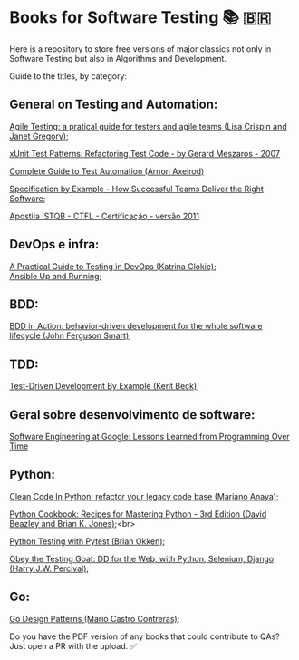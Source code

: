 # Books for Software Testing  📚  🇧🇷

Here is a repository to store free versions of major classics not only in Software Testing but also in Algorithms and Development.

Guide to the titles, by category:

## General on Testing and Automation:
[Agile Testing: a pratical guide for testers and agile teams (Lisa Crispin and Janet Gregory)](https://github.com/clarabez/SoftwareTestingBooks/blob/master/Agile%20Testing:%20a%20practical%20guide%20for%20testers%20and%20agile%20teams%20(Lisa%20Crispin%20and%20Janet%20Gregory).pdf);<br>

[xUnit Test Patterns: Refactoring Test Code - by Gerard Meszaros - 2007](https://github.com/clarabez/SoftwareTestingBooks/blob/master/xUnit%20Test%20Patterns:%20Refactoring%20Test%20Code%20-%20by%20Gerard%20Meszaros%20-%202007.pdf)<br>

[Complete Guide to Test Automation (Arnon Axelrod)](Complete%20Guide%20to%20Test%20Automation%20(Arnon%20Axelrod).pdf)<br>

[Specification by Example - How Successful Teams Deliver the Right Software](https://github.com/clarabez/SoftwareTestingBooks/blob/master/Specification%20by%20Example%20-%20How%20Successful%20Teams%20Deliver%20the%20Right%20Software.pdf);<br>

[Apostila ISTQB - CTFL - Certificação - versão 2011](https://github.com/clarabez/SoftwareTestingBooks/blob/master/Apostila%20ISTQB%20-%20CTFL%20-%20Certifica%C3%A7%C3%A3o%20-%20vers%C3%A3o%202011.pdf)<br>

## DevOps e infra:
[A Practical Guide to Testing in DevOps (Katrina Clokie)](https://github.com/clarabez/SoftwareTestingBooks/blob/master/A%20Practical%20Guide%20to%20Testing%20in%20DevOps%20-%20Katrina%20Clokie.pdf);<br>
[Ansible Up and Running](https://github.com/clarabez/SoftwareTestingBooks/blob/master/Ansible%20Up%20and%20Running.pdf);<br>

## BDD:
[BDD in Action: behavior-driven development for the whole software lifecycle (John Ferguson Smart)](https://github.com/clarabez/SoftwareTestingBooks/blob/master/BDD%20in%20Action:%20behavior-driven%20development%20for%20the%20whole%20software%20lifecycle%20(John%20Ferguson%20Smart).pdf);<br>

## TDD:
[Test-Driven Development By Example (Kent Beck)](https://github.com/clarabez/SoftwareTestingBooks/blob/master/Test-Driven%20Development%20By%20Example%20(Kent%20Beck).pdf);<br>

## Geral sobre desenvolvimento de software:
[Software Engineering at Google: Lessons Learned from Programming Over Time](https://books.google.com.br/books?id=V3TTDwAAQBAJ&pg=PR3&dq=editions:ISBN1492082791&hl=pt-BR&source=gbs_selected_pages&cad=2#v=onepage&q&f=false)<br>

## Python:
[Clean Code In Python: refactor your legacy code base (Mariano Anaya)](https://github.com/clarabez/SoftwareTestingBooks/blob/master/Clean%20Code%20In%20Python:%20refactor%20your%20legacy%20code%20base%20(Mariano%20Anaya).pdf);<br>

[Python Cookbook: Recipes for Mastering Python - 3rd Edition (David Beazley and Brian K. Jones)](https://github.com/clarabez/SoftwareTestingBooks/blob/master/Python%20Cookbook:%20Recipes%20for%20Mastering%20Python%20-%203rd%20Edition%20(David%20Beazley%20and%20Brian%20K.%20Jones).pdf);<br>

[Python Testing with Pytest (Brian Okken)](https://github.com/clarabez/SoftwareTestingBooks/blob/master/Python%20Testing%20with%20Pytest%20(Brian%20Okken).pdf);<br>

[Obey the Testing Goat: DD for the Web, with Python, Selenium, Django (Harry J.W. Percival)](https://www.obeythetestinggoat.com/pages/book.html);<br>

## Go:
[Go Design Patterns (Mario Castro Contreras)](https://github.com/clarabez/SoftwareTestingBooks/blob/master/Go%20Design%20Patterns%20(Mario%20Castro%20Contreras).pdf);<br>



Do you have the PDF version of any books that could contribute to QAs? Just open a PR with the upload. ✅


